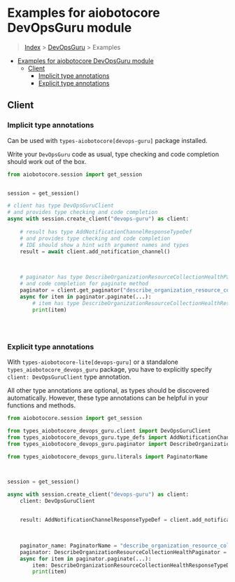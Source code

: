<a id="examples-for-aiobotocore-devopsguru-module"></a>

# Examples for aiobotocore DevOpsGuru module

> [Index](../README.md) > [DevOpsGuru](./README.md) > Examples

- [Examples for aiobotocore DevOpsGuru module](#examples-for-aiobotocore-devopsguru-module)
  - [Client](#client)
    - [Implicit type annotations](#implicit-type-annotations)
    - [Explicit type annotations](#explicit-type-annotations)

<a id="client"></a>

## Client

<a id="implicit-type-annotations"></a>

### Implicit type annotations

Can be used with `types-aiobotocore[devops-guru]` package installed.

Write your `DevOpsGuru` code as usual, type checking and code completion should
work out of the box.

```python
from aiobotocore.session import get_session


session = get_session()

# client has type DevOpsGuruClient
# and provides type checking and code completion
async with session.create_client("devops-guru") as client:
    
    # result has type AddNotificationChannelResponseTypeDef
    # and provides type checking and code completion
    # IDE should show a hint with argument names and types
    result = await client.add_notification_channel()
    

    
    # paginator has type DescribeOrganizationResourceCollectionHealthPaginator and provides type checking
    # and code completion for paginate method
    paginator = client.get_paginator("describe_organization_resource_collection_health")
    async for item in paginator.paginate(...):
        # item has type DescribeOrganizationResourceCollectionHealthResponseTypeDef
        print(item)
    

    
```

<a id="explicit-type-annotations"></a>

### Explicit type annotations

With `types-aiobotocore-lite[devops-guru]` or a standalone
`types_aiobotocore_devops_guru` package, you have to explicitly specify
`client: DevOpsGuruClient` type annotation.

All other type annotations are optional, as types should be discovered
automatically. However, these type annotations can be helpful in your functions
and methods.

```python
from aiobotocore.session import get_session

from types_aiobotocore_devops_guru.client import DevOpsGuruClient
from types_aiobotocore_devops_guru.type_defs import AddNotificationChannelResponseTypeDef
from types_aiobotocore_devops_guru.paginator import DescribeOrganizationResourceCollectionHealthPaginator

from types_aiobotocore_devops_guru.literals import PaginatorName



session = get_session()

async with session.create_client("devops-guru") as client:
    client: DevOpsGuruClient

    
    result: AddNotificationChannelResponseTypeDef = client.add_notification_channel()
    

    
    paginator_name: PaginatorName = "describe_organization_resource_collection_health"
    paginator: DescribeOrganizationResourceCollectionHealthPaginator = client.get_paginator(paginator_name)
    async for item in paginator.paginate(...):
        item: DescribeOrganizationResourceCollectionHealthResponseTypeDef
        print(item)
    

    
```
